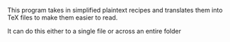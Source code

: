 This program takes in simplified plaintext recipes and translates them into TeX files to make them easier to read.

It can do this either to a single file or across an entire folder

